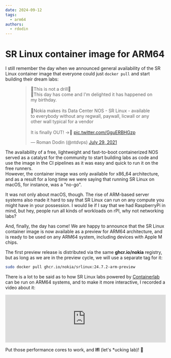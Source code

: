 ```yaml
---
date: 2024-09-12
tags:
  - arm64
authors:
  - rdodin
---
```


# SR Linux container image for ARM64

I still remember the day when we announced general availability of the SR Linux container image that everyone could just `docker pull` and start building their dream labs:

<figure><blockquote class="twitter-tweet"><p lang="en" dir="ltr">🚨This is not a drill🚨<br>🥳This day has come and I&#39;m delighted it has happened on my birthday.<br><br>🚀Nokia makes its Data Center NOS - SR Linux - available to everybody without any regwall, paywall, licwall or any other wall typical for a vendor<br><br>It is finally OUT! -&gt;🧵 <a href="https://t.co/GguERBHGzp">pic.twitter.com/GguERBHGzp</a></p>&mdash; Roman Dodin (@ntdvps) <a href="https://twitter.com/ntdvps/status/1420786138009190404?ref_src=twsrc%5Etfw">July 29, 2021</a></blockquote> <script async src="https://platform.twitter.com/widgets.js" charset="utf-8"></script></figure>

The availability of a free, lightweight and fast-to-boot containerized NOS served as a catalyst for the community to start building labs as code and use the image in the CI pipelines as it was easy and quick to run it on the free runners.  
However, the container image was only available for x86_64 architecture, and as a result for a long time we were saying that running SR Linux on macOS, for instance, was a "no-go".

It was not only about macOS, though. The rise of ARM-based server systems also made it hard to say that SR Linux can run on any compute you might have in your possession. I would lie if I say that we had RaspberryPi in mind, but hey, people run all kinds of workloads on rPI, why not networking labs?

And, finally, the day has come! We are happy to announce that the SR Linux container image is now available as a preview for ARM64 architecture, and is ready to be used on any ARM64 system, including devices with Apple M chips.

The first preview release is distributed via the same **ghcr.io/nokia** registry, but as long as we are in the preview cycle, we will use a separate tag for it:

```bash
sudo docker pull ghcr.io/nokia/srlinux:24.7.2-arm-preview
```

There is a lot to be said as to how SR Linux labs powered by [Containerlab](https://containerlab.dev) can be run on ARM64 systems, and to make it more interactive, I recorded a video about it:

<div class="iframe-container">
<iframe width="100%" src="https://www.youtube.com/embed/_BTa-CiTpvI" frameborder="0" allow="accelerometer; autoplay; clipboard-write; encrypted-media; gyroscope; picture-in-picture" allowfullscreen></iframe>
</div>

Put those performance cores to work, and **lfl** (let's *ucking lab)! 🚀
